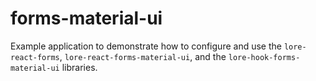 # forms-material-ui

Example application to demonstrate how to configure and use the `lore-react-forms`, `lore-react-forms-material-ui`, 
and the `lore-hook-forms-material-ui` libraries.
